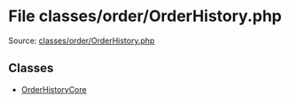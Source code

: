 File classes/order/OrderHistory.php
=========
Source: [classes/order/OrderHistory.php](https://github.com/PrestaShop/PrestaShop/blob/1.6.1.1/classes/order/OrderHistory.php)


Classes
-------

* [OrderHistoryCore](class.OrderHistoryCore)

